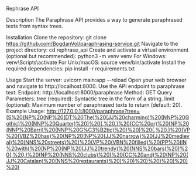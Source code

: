 Rephrase API

Description
The Paraphrase API provides a way to generate paraphrased texts from syntax trees.

Installation
Clone the repository: git clone https://github.com/BogdanVol/paraphrasing-service.git
Navigate to the project directory: cd rephrase_api
Create and activate a virtual environment (optional but recommended):
python3 -m venv venv
For Windows: venv\Scripts\activate
For Unix/macOS: source venv/bin/activate
Install the required dependencies: pip install -r requirements.txt

Usage
Start the server:
uvicorn main:app --reload
Open your web browser and navigate to http://localhost:8000.
Use the API endpoint to paraphrase text:
Endpoint: http://localhost:8000/paraphrase
Method: GET
Query Parameters:
tree (required): Syntactic tree in the form of a string.
limit (optional): Maximum number of paraphrased texts to return (default: 20).
Example Usage:
http://127.0.0.1:8000/paraphrase?tree=(S%20(NP%20(NP%20(DT%20The)%20(JJ%20charming)%20(NNP%20Gothic)%20(NNP%20Quarter)%20)%20(,%20,)%20(CC%20or)%20(NP%20(NNP%20Barri)%20(NNP%20G%C3%B2tic)%20)%20)%20(,%20,)%20(VP%20(VBZ%20has)%20(NP%20(NP%20(JJ%20narrow)%20(JJ%20medieval)%20(NNS%20streets)%20)%20(VP%20(VBN%20filled)%20(PP%20(IN%20with)%20(NP%20(NP%20(JJ%20trendy)%20(NNS%20bars)%20)%20(,%20,)%20(NP%20(NNS%20clubs)%20)%20(CC%20and)%20(NP%20(JJ%20Catalan)%20(NNS%20restaurants)%20)%20)%20)%20)%20)%20)%20)

